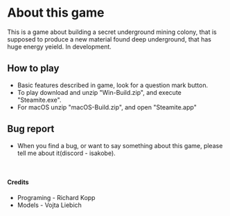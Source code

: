 <h1>About this game</h1>
<p>
  This is a game about building a secret underground mining colony, that is supposed to produce a new material found deep underground, that has huge energy yeield. In development.
</p>
<h2> How to play</h2>
<ul>
  <li>Basic features described in game, look for a question mark button.</li>
  <li>To play download and unzip "Win-Build.zip", and execute "Steamite.exe".</li>
  <li>For macOS unzip "macOS-Build.zip", and open "Steamite.app"</li>
</ul>
<h2> Bug report</h2>
<ul>
  <li>When you find a bug, or want to say something about this game, please tell me about it(discord - isakobe).</li>
</ul>
<br>
<h4>Credits</h4>
<ul>
  <li>Programing - Richard Kopp</li>
  <li>Models - Vojta Liebich</li>
</ul>
